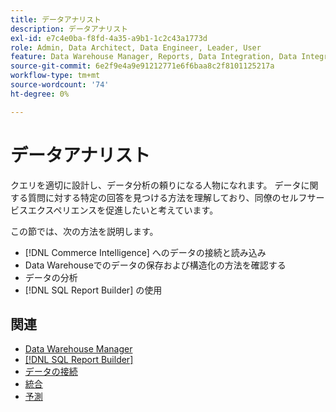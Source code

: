 ```yaml
---
title: データアナリスト
description: データアナリスト
exl-id: e7c4e0ba-f8fd-4a35-a9b1-1c2c43a1773d
role: Admin, Data Architect, Data Engineer, Leader, User
feature: Data Warehouse Manager, Reports, Data Integration, Data Integration
source-git-commit: 6e2f9e4a9e91212771e6f6baa8c2f8101125217a
workflow-type: tm+mt
source-wordcount: '74'
ht-degree: 0%

---
```


# データアナリスト

クエリを適切に設計し、データ分析の頼りになる人物になれます。 データに関する質問に対する特定の回答を見つける方法を理解しており、同僚のセルフサービスエクスペリエンスを促進したいと考えています。

この節では、次の方法を説明します。
* [!DNL Commerce Intelligence] へのデータの接続と読み込み
* Data Warehouseでのデータの保存および構造化の方法を確認する
* データの分析
* [!DNL SQL Report Builder] の使用

## 関連

* [Data Warehouse Manager](../mbi/data-analyst/data-warehouse-mgr/tour-dwm.md)
* [[!DNL SQL Report Builder]](data-analyst/dev-reports/sql-rpt-bldr.md)
* [データの接続](../mbi/data-analyst/importing-data/connecting-data/connecting-data.md)
* [統合](../mbi/data-analyst/importing-data/integrations/magento.md)
* [予測](../mbi/data-analyst/analysis/forecasting.md)
